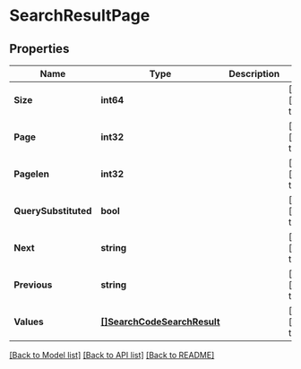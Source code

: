 # SearchResultPage

## Properties
Name | Type | Description | Notes
------------ | ------------- | ------------- | -------------
**Size** | **int64** |  | [optional] [default to null]
**Page** | **int32** |  | [optional] [default to null]
**Pagelen** | **int32** |  | [optional] [default to null]
**QuerySubstituted** | **bool** |  | [optional] [default to null]
**Next** | **string** |  | [optional] [default to null]
**Previous** | **string** |  | [optional] [default to null]
**Values** | [**[]SearchCodeSearchResult**](search_code_search_result.md) |  | [optional] [default to null]

[[Back to Model list]](../README.md#documentation-for-models) [[Back to API list]](../README.md#documentation-for-api-endpoints) [[Back to README]](../README.md)

